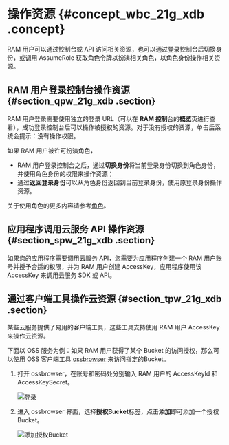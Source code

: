 # 操作资源 {#concept_wbc_21g_xdb .concept}

RAM 用户可以通过控制台或 API 访问相关资源，也可以通过登录控制台后切换身份，或调用 AssumeRole 获取角色令牌以扮演相关角色，以角色身份操作相关资源。

## RAM 用户登录控制台操作资源 {#section_qpw_21g_xdb .section}

RAM 用户登录需要使用独立的登录 URL（可以在 **RAM 控制**台的**概览**页进行查看），成功登录控制台后可以操作被授权的资源。对于没有授权的资源，单击后系统会提示：没有操作权限。

如果 RAM 用户被许可扮演角色，

-   RAM 用户登录控制台之后，通过**切换身份**将当前登录身份切换到角色身份，并使用角色身份的权限来操作资源；
-   通过**返回登录身份**可以从角色身份返回到当前登录身份，使用原登录身份操作资源。

关于使用角色的更多内容请参考[角色](intl.zh-CN/用户指南/身份管理/角色.md)。

## 应用程序调用云服务 API 操作资源 {#section_spw_21g_xdb .section}

如果您的应用程序需要调用云服务 API，您需要为应用程序创建一个 RAM 用户账号并授予合适的权限，并为 RAM 用户创建 AccessKey，应用程序使用该 AccessKey 来调用云服务 SDK 或 API。

## 通过客户端工具操作云资源 {#section_tpw_21g_xdb .section}

某些云服务提供了易用的客户端工具，这些工具支持使用 RAM 用户 AccessKey 来操作云资源。

下面以 OSS 服务为例：如果 RAM 用户获得了某个 Bucket 的访问授权，那么可以使用 OSS 客户端工具 [ossbrowser](http://oss.aliyuncs.com/ossbrowserupdate/ossbrowser.jar) 来访问指定的Bucket。

1.  打开 ossbrowser，在账号和密码处分别输入 RAM 用户的 AccessKeyId 和 AccessKeySecret。

    ![](images/3602_zh-CN.png "登录")

2.  进入 ossbrowser 界面，选择**授权Bucket**标签，点击**添加**即可添加一个授权 Bucket。

    ![](images/3603_zh-CN.png "添加授权Bucket")


